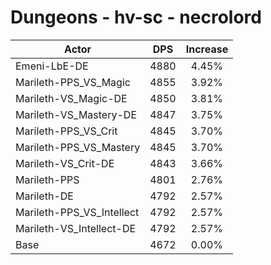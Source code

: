 # Dungeons - hv-sc - necrolord
| Actor | DPS | Increase |
|---|:---:|:---:|
|Emeni-LbE-DE|4880|4.45%|
|Marileth-PPS_VS_Magic|4855|3.92%|
|Marileth-VS_Magic-DE|4850|3.81%|
|Marileth-VS_Mastery-DE|4847|3.75%|
|Marileth-PPS_VS_Crit|4845|3.70%|
|Marileth-PPS_VS_Mastery|4845|3.70%|
|Marileth-VS_Crit-DE|4843|3.66%|
|Marileth-PPS|4801|2.76%|
|Marileth-DE|4792|2.57%|
|Marileth-PPS_VS_Intellect|4792|2.57%|
|Marileth-VS_Intellect-DE|4792|2.57%|
|Base|4672|0.00%|
